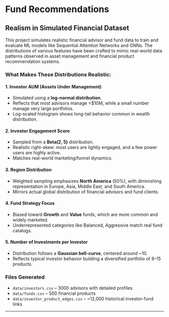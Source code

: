 # Fund Recommendations

## Realism in Simulated Financial Dataset

This project simulates realistic financial advisor and fund data to train and evaluate ML models like Sequential Attention Networks and GNNs. The distributions of various features have been crafted to mimic real-world data patterns observed in asset management and financial product recommendation systems.

### What Makes These Distributions Realistic:

#### 1. **Investor AUM (Assets Under Management)**
- Simulated using a **log-normal distribution**.
- Reflects that most advisors manage <$10M, while a small number manage very large portfolios.
- Log-scaled histogram shows long-tail behavior common in wealth distribution.

#### 2. **Investor Engagement Score**
- Sampled from a **Beta(2, 5)** distribution.
- Realistic right-skew: most users are lightly engaged, and a few power users are highly active.
- Matches real-world marketing/funnel dynamics.

#### 3. **Region Distribution**
- Weighted sampling emphasizes **North America** (50%), with diminishing representation in Europe, Asia, Middle East, and South America.
- Mirrors actual global distribution of financial advisors and fund clients.

#### 4. **Fund Strategy Focus**
- Biased toward **Growth** and **Value** funds, which are more common and widely marketed.
- Underrepresented categories like Balanced, Aggressive match real fund catalogs.

#### 5. **Number of Investments per Investor**
- Distribution follows a **Gaussian bell-curve**, centered around ~10.
- Reflects typical investor behavior building a diversified portfolio of 8–15 products.

### Files Generated
- `data/investors.csv` – 3000 advisors with detailed profiles
- `data/funds.csv` – 500 financial products
- `data/investor_product_edges.csv` – ~12,000 historical investor-fund links

---